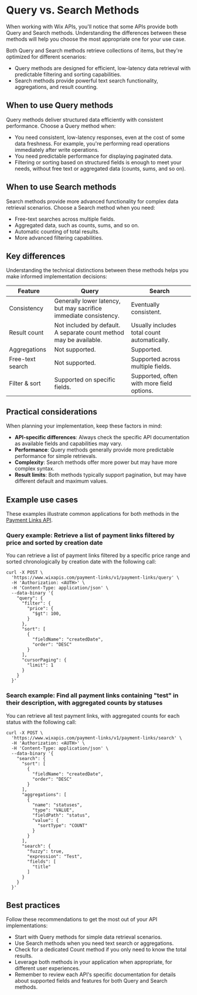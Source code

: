 # Query vs. Search Methods

When working with Wix APIs, you'll notice that some APIs provide both Query and Search methods. Understanding the differences between these methods will help you choose the most appropriate one for your use case.

Both Query and Search methods retrieve collections of items, but they're optimized for different scenarios:
- Query methods are designed for efficient, low-latency data retrieval with predictable filtering and sorting capabilities.
- Search methods provide powerful text search functionality, aggregations, and result counting.

## When to use Query methods
Query methods deliver structured data efficiently with consistent performance. Choose a Query method when:
- You need consistent, low-latency responses, even at the cost of some data freshness. For example, you're performing read operations immediately after write operations.
- You need predictable performance for displaying paginated data.
- Filtering or sorting based on structured fields is enough to meet your needs, without free text or aggregated data (counts, sums, and so on).


## When to use Search methods
Search methods provide more advanced functionality for complex data retrieval scenarios.  Choose a Search method when you need:
- Free-text searches across multiple fields.
- Aggregated data, such as counts, sums, and so on.
- Automatic counting of total results.
- More advanced filtering capabilities.

## Key differences
Understanding the technical distinctions between these methods helps you make informed implementation decisions:

|Feature | Query | Search |
|---|---|---|
|Consistency | Generally lower latency, but may sacrifice immediate consistency. | Eventually consistent.|
|Result count | Not included by default. A separate count method may be available. | Usually includes total count automatically.|
|Aggregations |Not supported. |Supported.|
|Free-text search | Not supported. |Supported across multiple fields.|
|Filter & sort | Supported on specific fields. | Supported, often with more field options. |

## Practical considerations
When planning your implementation, keep these factors in mind:

- **API-specific differences**: Always check the specific API documentation as available fields and capabilities may vary.
- **Performance**: Query methods generally provide more predictable performance for simple retrievals.
- **Complexity**: Search methods offer more power but may have more complex syntax.
- **Result limits**: Both methods typically support pagination, but may have different default and maximum values.

## Example use cases
These examples illustrate common applications for both methods in the [Payment Links API](https://dev.wix.com/docs/rest/business-management/get-paid/payment-links/payment-links/introduction).

### Query example: Retrieve a list of payment links filtered by price and sorted by creation date
You can retrieve a list of payment links filtered by a specific price range and sorted chronologically by creation date with the following call:
```
curl -X POST \
  'https://www.wixapis.com/payment-links/v1/payment-links/query' \
  -H 'Authorization: <AUTH>' \
  -H 'Content-Type: application/json' \
  --data-binary '{
    "query": {
      "filter": {
        "price": {
          "$gt": 100,
        }
      },
      "sort": [
        {
          "fieldName": "createdDate",
          "order": "DESC"
        }
      ],
      "cursorPaging": {
        "limit": 1
      }
    }
  }'
```

### Search example: Find all payment links containing "test" in their description, with aggregated counts by statuses
You can retrieve all test payment links, with aggregated counts for each status with the following call:
```
curl -X POST \
  'https://www.wixapis.com/payment-links/v1/payment-links/search' \
  -H 'Authorization: <AUTH>' \
  -H 'Content-Type: application/json' \
  --data-binary '{
    "search": {
      "sort": [
        {
          "fieldName": "createdDate",
          "order": "DESC"
        }
      ],
      "aggregations": [
        {
          "name": "statuses",
          "type": "VALUE",
          "fieldPath": "status",
          "value": {
            "sortType": "COUNT"
          }
        }
      ],
      "search": {
        "fuzzy": true,
        "expression": "Test",
        "fields": [
          "title"
        ]
      }
    }
  }'
```
## Best practices
Follow these recommendations to get the most out of your API implementations:

- Start with Query methods for simple data retrieval scenarios.
- Use Search methods when you need text search or aggregations.
- Check for a dedicated Count method if you only need to know the total results.
- Leverage both methods in your application when appropriate, for different user experiences.
- Remember to review each API's specific documentation for details about supported fields and features for both Query and Search methods.

